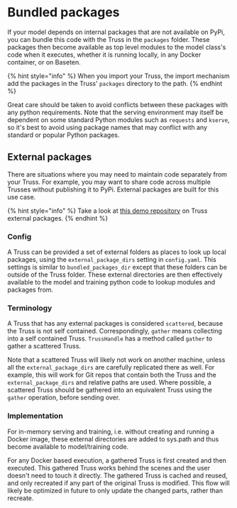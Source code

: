 # Bundled packages

If your model depends on internal packages that are not available on PyPi, you can bundle this code with the Truss in the `packages` folder. These packages then become available as top level modules to the model class's code when it executes, whether it is running locally, in any Docker container, or on Baseten.

{% hint style="info" %}
When you import your Truss, the import mechanism add the packages in the Truss' `packages` directory to the path.
{% endhint %}

Great care should be taken to avoid conflicts between these packages with any
python requirements. Note that the serving environment may itself be dependent
on some standard Python modules such as `requests` and `kserve`, so it's best to
avoid using package names that may conflict with any standard or popular Python
packages.

## External packages

There are situations where you may need to maintain code separately from your Truss. For example, you may want to share code across multiple Trusses without publishing it to PyPi. External packages are built for this use case.

{% hint style="info" %}
Take a look at [this demo repository](https://github.com/bolasim/truss-packages-example) on Truss external packages.
{% endhint %}
### Config

A Truss can be provided a set of external folders as places to look up local
packages, using the `external_package_dirs` setting in `config.yaml`. This settings is similar to
`bundled_packages_dir` except that these folders can be outside of the Truss
folder. These external directories are then effectively available to the model
and training python code to lookup modules and packages from.

### Terminology

A Truss that has any external packages is considered `scattered`, because the
Truss is not self contained. Correspondingly, `gather` means collecting into a
self contained Truss. `TrussHandle` has a method called `gather` to gather a
scattered  Truss.

Note that a scattered Truss will likely not work on another machine, unless all
the `external_package_dirs` are carefully replicated there as well. For example, this will
work for Git repos that contain both the Truss and the `external_package_dirs`
and relative paths are used. Where possible, a scattered Truss should be gathered
into an equivalent Truss using the `gather` operation, before sending over.

### Implementation

For in-memory serving and training, i.e. without creating and running a Docker
image, these external directories are added to sys.path and thus become
available to model/training code.

For any Docker based execution, a gathered Truss is first created and then
executed. This gathered Truss works behind the scenes and the user doesn't need
to touch it directly. The gathered Truss is cached and reused, and only
recreated if any part of the original Truss is modified. This flow will likely
be optimized in future to only update the changed parts, rather than recreate.
